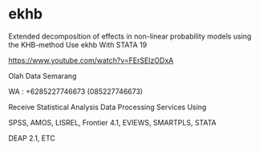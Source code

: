 # ekhb
Extended decomposition of effects in non-linear probability models using the KHB-method Use ekhb With STATA 19

https://www.youtube.com/watch?v=FErSEIzODxA

Olah Data Semarang

WA : +6285227746673 (085227746673)

Receive Statistical Analysis Data Processing Services Using

SPSS, AMOS, LISREL, Frontier 4.1, EVIEWS, SMARTPLS, STATA

DEAP 2.1, ETC
